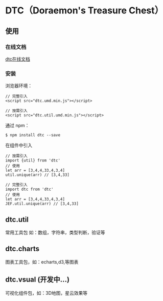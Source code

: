 # DTC（Doraemon's Treasure Chest）

## 使用
### 在线文档

[dtc在线文档](https://wuyax.github.io/docs/)

### 安装

浏览器环境：
```
// 完整引入
<script src="dtc.umd.min.js"></script>
```
```
// 按需引入
<script src="dtc.util.umd.min.js"></script>
```
通过 npm：
```
$ npm install dtc --save
```
在组件中引入
```
// 按需引入
import {util} from 'dtc'
// 使用
let arr = [3,4,4,33,4,3,4]
util.unique(arr) // [3,4,33]

// 完整引入
import dtc from 'dtc'
// 使用
let arr = [3,4,4,33,4,3,4]
JEF.util.unique(arr) // [3,4,33]
```

## dtc.util
常用工具包 如：数组，字符串，类型判断，验证等

## dtc.charts
图表工具包，如：echarts,d3,等图表 

## dtc.vsual (开发中...)
可视化组件包，如：3D地图，星云效果等
